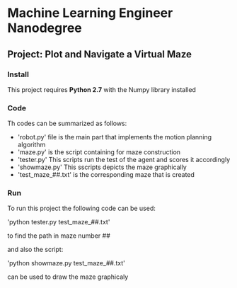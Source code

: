 # Machine Learning Engineer Nanodegree
## Project: Plot and Navigate a Virtual Maze

### Install

This project requires **Python 2.7** with the Numpy library installed


### Code
Th codes can be summarized as follows: 
* 'robot.py' file is the main part that implements the motion planning algorithm 
* 'maze.py' is the script containing for maze construction
* 'tester.py' This scripts run the test of the agent and scores it accordingly
* 'showmaze.py' This sscripts depicts the maze graphically
* 'test_maze_##.txt' is the corresponding maze that is created
 

### Run

To run this project the following code can be used:

'python tester.py test_maze_##.txt'

to find the path in maze number ##

and also the script:

'python showmaze.py test_maze_##.txt' 

can be used to draw the maze graphicaly
